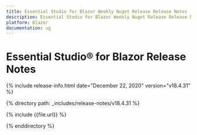 ```yaml
---
title: Essential Studio for Blazor Weekly Nuget Release Release Notes  
description: Essential Studio for Blazor Weekly Nuget Release Release Notes  
platform: Blazor
documentation: ug
---
```


# Essential Studio&reg; for Blazor  Release Notes  

{% include release-info.html date="December 22, 2020"  version="v18.4.31" %} 

{% directory path: _includes/release-notes/v18.4.31 %}

{% include {{file.url}} %}

{% enddirectory %}
